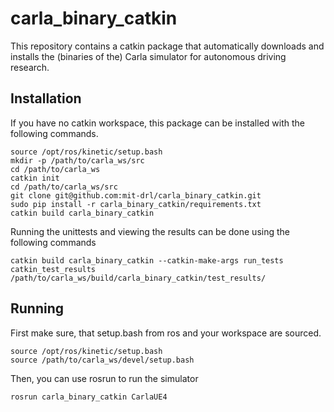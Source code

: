 # carla_binary_catkin

This repository contains a catkin package that automatically downloads and installs the (binaries of the) Carla simulator for autonomous driving research.

## Installation

If you have no catkin workspace, this package can be installed with the following commands.

```shell
source /opt/ros/kinetic/setup.bash
mkdir -p /path/to/carla_ws/src
cd /path/to/carla_ws
catkin init
cd /path/to/carla_ws/src
git clone git@github.com:mit-drl/carla_binary_catkin.git
sudo pip install -r carla_binary_catkin/requirements.txt
catkin build carla_binary_catkin
```

Running the unittests and viewing the results can be done using the following commands

```shell
catkin build carla_binary_catkin --catkin-make-args run_tests
catkin_test_results /path/to/carla_ws/build/carla_binary_catkin/test_results/
```

## Running

First make sure, that setup.bash from ros and your workspace are sourced.

```shell
source /opt/ros/kinetic/setup.bash
source /path/to/carla_ws/devel/setup.bash
```

Then, you can use rosrun to run the simulator

```shell
rosrun carla_binary_catkin CarlaUE4
```
